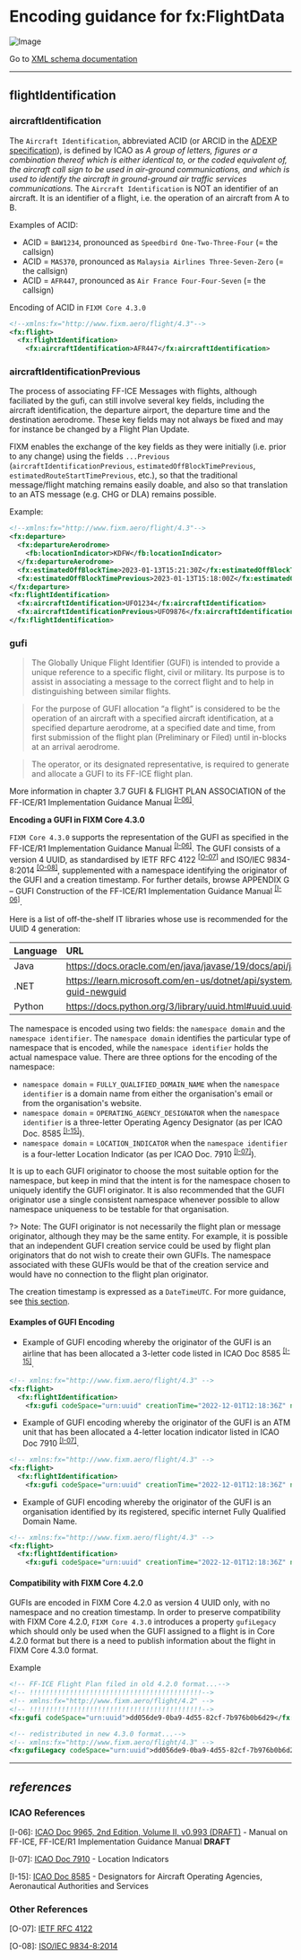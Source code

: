 # Encoding guidance for fx:FlightData

![Image](https://www.fixm.aero/releases/FIXM-4.3.0/doc/logical_model_documentation/EARoot/EA1/EA2/EA8/EA339.png)

Go to [XML schema documentation](https://www.fixm.aero/releases/FIXM-4.3.0/doc/schema_documentation/Fixm_FlightType.html)

---

## flightIdentification

### aircraftIdentification

The `Aircraft Identification`, abbreviated ACID (or ARCID in the [ADEXP specification](https://www.eurocontrol.int/publication/eurocontrol-specification-ats-data-exchange-presentation-adexp)), is defined by ICAO as *A group of letters, figures or a combination thereof which is either identical to, or the coded equivalent of, the aircraft call sign to be used in air-ground communications, and which is used to identify the aircraft in ground-ground air traffic services communications.* 
The `Aircraft Identification` is NOT an identifier of an aircraft. It is an identifier of a flight, i.e. the operation of an aircraft from A to B.

Examples of ACID: 
- ACID = `BAW1234`, pronounced as `Speedbird One-Two-Three-Four` (= the callsign)
- ACID = `MAS370`, pronounced as `Malaysia Airlines Three-Seven-Zero` (= the callsign)
- ACID = `AFR447`, pronounced as `Air France Four-Four-Seven` (= the callsign)

Encoding of ACID in `FIXM Core 4.3.0`

```xml
<!--xmlns:fx="http://www.fixm.aero/flight/4.3"-->	
<fx:flight>
  <fx:flightIdentification>
    <fx:aircraftIdentification>AFR447</fx:aircraftIdentification>
```

### aircraftIdentificationPrevious

The process of associating FF-ICE Messages with flights, although faciliated by the gufi, can still involve several key fields, 
including the aircraft identification, the departure airport, the departure time and the destination aerodrome. These key fields 
may not always be fixed and may for instance be changed by a Flight Plan Update. 

FIXM enables the exchange of the key fields as they were initially (i.e. prior to any change) using the fields `...Previous` 
(`aircraftIdentificationPrevious`, `estimatedOffBlockTimePrevious`, `estimatedRouteStartTimePrevious`, etc.), 
so that the traditional message/flight matching remains easily doable, and also so that translation to an ATS message (e.g. CHG or DLA) remains possible.

Example:

```xml
<!--xmlns:fx="http://www.fixm.aero/flight/4.3"-->	
<fx:departure>
  <fx:departureAerodrome>
    <fb:locationIndicator>KDFW</fb:locationIndicator>
  </fx:departureAerodrome>
  <fx:estimatedOffBlockTime>2023-01-13T15:21:30Z</fx:estimatedOffBlockTime>
  <fx:estimatedOffBlockTimePrevious>2023-01-13T15:18:00Z</fx:estimatedOffBlockTimePrevious>
</fx:departure>
<fx:flightIdentification>
  <fx:aircraftIdentification>UFO1234</fx:aircraftIdentification>
  <fx:aircraftIdentificationPrevious>UFO9876</fx:aircraftIdentificationPrevious>
</fx:flightIdentification>
```

### gufi

> The Globally Unique Flight Identifier (GUFI) is intended to provide a unique reference to a specific flight, civil or military.
> Its purpose is to assist in associating a message to the correct flight and to help in distinguishing between similar flights.

> For the purpose of GUFI allocation “a flight” is considered to be the operation of an aircraft with a specified aircraft identification, at a specified departure aerodrome, at a specified date and time, from first submission of the flight plan (Preliminary or Filed) until in-blocks at an arrival aerodrome.

> The operator, or its designated representative, is required to generate and allocate a GUFI to its FF-ICE flight plan.

More information in chapter 3.7 GUFI & FLIGHT PLAN ASSOCIATION of the FF-ICE/R1 Implementation Guidance Manual <sup>[[I-06]](#references)</sup>.

**Encoding a GUFI in FIXM Core 4.3.0**

`FIXM Core 4.3.0` supports the representation of the GUFI as specified in the FF-ICE/R1 Implementation Guidance Manual <sup>[[I-06]](#references)</sup>. The GUFI consists of a version 4 UUID, as standardised by IETF RFC 4122 <sup>[[O-07]](#references)</sup> and ISO/IEC 9834-8:2014 <sup>[[O-08]](#references)</sup>, supplemented with a namespace identifying the originator of the GUFI and a creation timestamp. For further details, browse APPENDIX G – GUFI Construction of the FF-ICE/R1 Implementation Guidance Manual <sup>[[I-06]](#references)</sup>.

Here is a list of off-the-shelf IT libraries whose use is recommended for the UUID 4 generation:

|Language|URL|Notes|
|:-|:-|:-|
|Java|https://docs.oracle.com/en/java/javase/19/docs/api/java.base/java/util/UUID.html#randomUUID()||
|.NET|https://learn.microsoft.com/en-us/dotnet/api/system.guid.newguid?view=net-7.0#system-guid-newguid||
|Python|https://docs.python.org/3/library/uuid.html#uuid.uuid4||

The namespace is encoded using two fields: the `namespace domain` and the `namespace identifier`. The `namespace domain` identifies the particular type of namespace that is encoded, while the `namespace identifier` holds the actual namespace value. There are three options for the encoding of the namespace:
- `namespace domain` = `FULLY_QUALIFIED_DOMAIN_NAME` when the `namespace identifier` is a domain name from either the organisation's email or from the organisation's website.
- `namespace domain` = `OPERATING_AGENCY_DESIGNATOR` when the `namespace identifier` is a three-letter Operating Agency Designator (as per ICAO Doc. 8585 <sup>[[I-15]](#references)</sup>).
- `namespace domain` = `LOCATION_INDICATOR` when the `namespace identifier` is a four-letter Location Indicator (as per ICAO Doc. 7910 <sup>[[I-07]](#references)</sup>). 

It is up to each GUFI originator to choose the most suitable option for the namespace, but keep in mind that the intent is for the namespace chosen to uniquely identify the GUFI originator. It is also recommended that the GUFI originator use a single consistent namespace whenever possible to allow namespace uniqueness to be testable for that organisation.

?> Note: The GUFI originator is not necessarily the flight plan or message originator, although they may be the same entity. For example, it is possible that an independent GUFI creation service could be used by flight plan originators that do not wish to create their own GUFIs. The namespace associated with these GUFIs would be that of the creation service and would have no connection to the flight plan originator.


The creation timestamp is expressed as a `DateTimeUTC`. For more guidance, see [this section](general-guidance/date-time-specification.md).


#### Examples of GUFI Encoding

- Example of GUFI encoding whereby the originator of the GUFI is an airline that has been allocated a 3-letter code listed in ICAO Doc 8585 <sup>[[I-15]](#references)</sup>.

```xml
<!-- xmlns:fx="http://www.fixm.aero/flight/4.3" -->
<fx:flight>
  <fx:flightIdentification>
    <fx:gufi codeSpace="urn:uuid" creationTime="2022-12-01T12:18:36Z" namespaceDomain="OPERATING_AGENCY_DESIGNATOR" namespaceIdentifier="AIB">dd056de9-0ba9-4d55-82cf-7b976b0b6d29</fx:gufi>
```


- Example of GUFI encoding whereby the originator of the GUFI is an ATM unit that has been allocated a 4-letter location indicator listed in ICAO Doc 7910 <sup>[[I-07]](#references)</sup>.

```xml
<!-- xmlns:fx="http://www.fixm.aero/flight/4.3" -->
<fx:flight>
  <fx:flightIdentification>
    <fx:gufi codeSpace="urn:uuid" creationTime="2022-12-01T12:18:36Z" namespaceDomain="LOCATION_INDICATOR" namespaceIdentifier="KZDC">dd056de9-0ba9-4d55-82cf-7b976b0b6d29</fx:gufi>
```


- Example of GUFI encoding whereby the originator of the GUFI is an organisation identified by its registered, specific internet Fully Qualified Domain Name.

```xml
<!-- xmlns:fx="http://www.fixm.aero/flight/4.3" -->
<fx:flight>
  <fx:flightIdentification>
    <fx:gufi codeSpace="urn:uuid" creationTime="2022-12-01T12:18:36Z" namespaceDomain="FULLY_QUALIFIED_DOMAIN_NAME" namespaceIdentifier="example.com">dd056de9-0ba9-4d55-82cf-7b976b0b6d29</fx:gufi>
```


#### Compatibility with FIXM Core 4.2.0

GUFIs are encoded in FIXM Core 4.2.0 as version 4 UUID only, with no namespace and no creation timestamp. In order to preserve compatibility with FIXM Core 4.2.0, `FIXM Core 4.3.0` introduces a property `gufiLegacy` which should only be used when the GUFI assigned to a flight is in Core 4.2.0 format but there is a need to publish information about the flight in FIXM Core 4.3.0 format.

Example

```xml
<!-- FF-ICE Flight Plan filed in old 4.2.0 format...-->
<!-- !!!!!!!!!!!!!!!!!!!!!!!!!!!!!!!!!!!!!!!!!!!-->
<!-- xmlns:fx="http://www.fixm.aero/flight/4.2" -->
<!-- !!!!!!!!!!!!!!!!!!!!!!!!!!!!!!!!!!!!!!!!!!!-->
<fx:gufi codeSpace="urn:uuid">dd056de9-0ba9-4d55-82cf-7b976b0b6d29</fx:gufi>
```

```xml
<!-- redistributed in new 4.3.0 format...-->
<!-- xmlns:fx="http://www.fixm.aero/flight/4.3" -->
<fx:gufiLegacy codeSpace="urn:uuid">dd056de9-0ba9-4d55-82cf-7b976b0b6d29</fx:gufiLegacy>
```

---

## *references*

### ICAO References

[I-06]: [ICAO Doc 9965, 2nd Edition, Volume II, v0.993 (DRAFT)](https://portal.icao.int/atmrpp/ATMRPP5%20Montreal%2059%20June%202023/1_Working%20papers/ATMRPP5_WP1000_Appendix%20C%20Doc%209965%20Vol%20II%20Implementation%20Guidance%20d0.993_markup.pdf) - Manual on FF-ICE, FF-ICE/R1 Implementation Guidance Manual **DRAFT** 

[I-07]: [ICAO Doc 7910](https://www.icao.int/safety/OPS/OPS-Tools/Pages/location-indicator.aspx) - Location Indicators

[I-15]: [ICAO Doc 8585](https://www.icao.int/safety/OPS/OPS-Tools/Pages/3LD.aspx) - Designators for Aircraft Operating Agencies, Aeronautical Authorities and Services

### Other References

[O-07]: [IETF RFC 4122](https://datatracker.ietf.org/doc/html/rfc4122)

[O-08]: [ISO/IEC 9834-8:2014](https://www.iso.org/obp/ui#iso:std:iso-iec:9834:-8:ed-3:v1:en)

